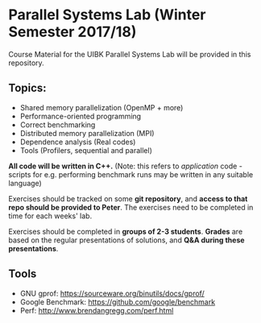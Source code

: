 # Parallel Systems Lab (Winter Semester 2017/18)

Course Material for the UIBK Parallel Systems Lab will be provided in this repository.

## Topics:

 - Shared memory parallelization (OpenMP + more)
 - Performance-oriented programming
 - Correct benchmarking
 - Distributed memory parallelization (MPI)
 - Dependence analysis (Real codes)
 - Tools (Profilers, sequential and parallel)
 
**All code will be written in C++.**
(Note: this refers to *application* code - scripts for e.g. performing benchmark runs may be written in any suitable language)

Exercises should be tracked on some **git repository**, and **access to that repo should be provided to Peter**. The exercises need to be completed in time for each weeks' lab.

Exercises should be completed in **groups of 2-3 students**. 
**Grades** are based on the regular presentations of solutions, and **Q&A during these presentations**.

## Tools

  - GNU gprof: https://sourceware.org/binutils/docs/gprof/
  - Google Benchmark: https://github.com/google/benchmark
  - Perf: http://www.brendangregg.com/perf.html
